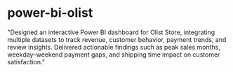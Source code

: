 # power-bi-olist
"Designed an interactive Power BI dashboard for Olist Store, integrating multiple datasets to track revenue, customer behavior, payment trends, and review insights. Delivered actionable findings such as peak sales months, weekday–weekend payment gaps, and shipping time impact on customer satisfaction."
